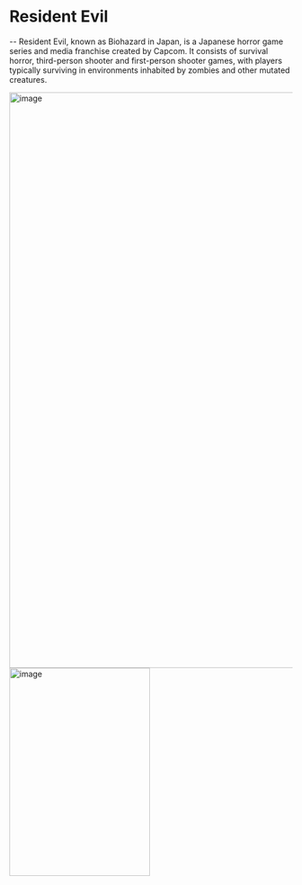 # Resident Evil

-- Resident Evil, known as Biohazard in Japan, is a Japanese horror game series and media franchise created by Capcom. It consists of survival horror, third-person shooter and first-person shooter games, with players typically surviving in environments inhabited by zombies and other mutated creatures.

<img width="1024" height="1024" alt="image" src="https://github.com/user-attachments/assets/35d9209a-c1b2-40c3-b45b-cb9993ee5527" />
<img width="250" height="370" alt="image" src="https://github.com/user-attachments/assets/74ef1e13-1cff-412e-ab14-dfcbdc29de88" />

